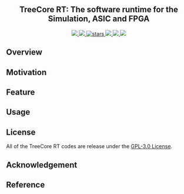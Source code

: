 <p align="center">
    <h2 align="center">TreeCore RT: The software runtime for the Simulation, ASIC and FPGA</h2>
</p>
<p align="center">
    <a href="https://github.com/microdynamics-cpu/tree-core-rt/actions">
      <img src="https://img.shields.io/github/workflow/status/microdynamics-cpu/tree-core-rt/unit-test/main?label=unit-test&logo=github&style=flat-square">
    </a>
    <a href="./LICENSE">
      <img src="https://img.shields.io/github/license/microdynamics-cpu/tree-core-rt?color=brightgreen&logo=github&style=flat-square">
    </a>
    <a href="https://github.com/microdynamics-cpu/tree-core-rt">
      <img alt="stars" src="https://img.shields.io/github/stars/microdynamics-cpu/tree-core-rt?color=blue&style=flat-square" />
    </a>
    <a href="https://github.com/microdynamics-cpu/tree-core-rt">
      <img src="https://img.shields.io/badge/total%20lines-0k-red?style=flat-square">
    </a>
    <a href="https://github.com/YosysHQ">
      <img src="https://img.shields.io/badge/toolchain-am-red?style=flat-square">
  </a>
    <a href="./CONTRIBUTING.md">
      <img src="https://img.shields.io/badge/contribution-welcome-brightgreen?style=flat-square">
    </a>
</p>

## Overview
## Motivation
## Feature
## Usage



## License
All of the TreeCore RT codes are release under the [GPL-3.0 License](LICENSE).

## Acknowledgement

## Reference
